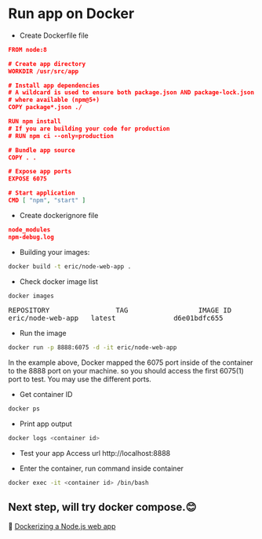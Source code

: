 # Run app on Docker

- Create Dockerfile file
```json
FROM node:8

# Create app directory
WORKDIR /usr/src/app

# Install app dependencies
# A wildcard is used to ensure both package.json AND package-lock.json are copied
# where available (npm@5+)
COPY package*.json ./

RUN npm install
# If you are building your code for production
# RUN npm ci --only=production

# Bundle app source
COPY . .

# Expose app ports
EXPOSE 6075

# Start application
CMD [ "npm", "start" ]
```

- Create dockerignore file
```json
node_modules
npm-debug.log
```

- Building your images:
```bash
docker build -t eric/node-web-app .
```

- Check docker image list
```bash
docker images
```

<pre>
REPOSITORY                TAG                 IMAGE ID            CREATED             SIZE
eric/node-web-app   latest              d6e01bdfc655        40 minutes ago      1.24GB
</pre>

- Run the image
```bash
docker run -p 8888:6075 -d -it eric/node-web-app
```
In the example above, Docker mapped the 6075 port inside of the container to the 8888 port on your machine. so you should access the first 6075(1) port to test. You may use the different ports.

- Get container ID
```bash
docker ps
```

- Print app output
```bash
docker logs <container id>
```

- Test your app
Access url http://localhost:8888

- Enter the container, run command inside container
```bash
docker exec -it <container id> /bin/bash
```

## Next step, will try docker compose.😊

🔗 [Dockerizing a Node.js web app](https://nodejs.org/en/docs/guides/nodejs-docker-webapp/)


